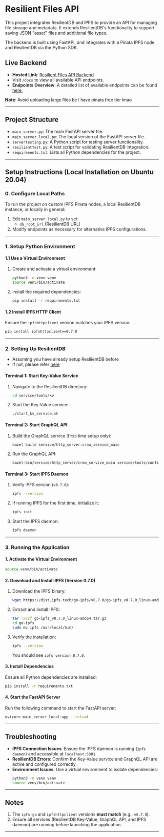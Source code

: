 # Resilient Files API

This project integrates ResilientDB and IPFS to provide an API for managing file storage and metadata. It extends ResilientDB's functionality to support saving JSON "asset" files and additional file types.

The backend is built using FastAPI, and integrates with a Pinata IPFS node and ResilientDB via the Python SDK.

## **Live Backend**
- **Hosted Link**: [Resilient Files API Backend](https://resilientfilesapi.onrender.com)
- Visit `/docs` to view all available API endpoints.
- **Endpoints Overview**: A detailed list of available endpoints can be found [here.](https://github.com/Echo108471/ResilientFilesAPI/blob/main/API_README.md)

**Note**: Avoid uploading large files bc I have pinata free tier lmao

---

## **Project Structure**
- `main_server.py`: The main FastAPI server file.
- `main_server_local.py`: The local version of the FastAPI server file.
- `servertesting.py`: A Python script for testing server functionality.
- `resilientTest.py`: A test script for validating ResilientDB integration.
- `requirements.txt`: Lists all Python dependencies for the project.

---

## **Setup Instructions (Local Installation on Ubuntu 20.04)**

### **0. Configure Local Paths**
To run the project on custom IPFS Pinata nodes, a local ResilientDB instance, or locally in general:
1. Edit `main_server_local.py` to set:
   - `db_root_url` (ResilientDB URL)
2. Modify endpoints as necessary for alternative IPFS configurations.

---

### **1. Setup Python Environment**

#### **1.1 Use a Virtual Environment**
1. Create and activate a virtual environment:
   ```bash
   python3 -m venv venv
   source venv/bin/activate
   ```
2. Install the required dependencies:
   ```bash
   pip install -r requirements.txt
   ```

#### **1.2 Install IPFS HTTP Client**
Ensure the `ipfshttpclient` version matches your IPFS version:
```bash
pip install ipfshttpclient==0.7.0
```

---

### **2. Setting Up ResilientDB**
 - Assuming you have already setup ResilientDB before
 - If not, please refer [here](https://github.com/apache/incubator-resilientdb)

#### **Terminal 1: Start Key-Value Service**
1. Navigate to the ResilientDB directory:
   ```bash
   cd service/tools/kv
   ```
2. Start the Key-Value service:
   ```bash
   ./start_kv_service.sh
   ```

#### **Terminal 2: Start GraphQL API**
1. Build the GraphQL service (first-time setup only):
   ```bash
   bazel build service/http_server:crow_service_main
   ```
2. Run the GraphQL API:
   ```bash
   bazel-bin/service/http_server/crow_service_main service/tools/config/interface/client.config service/http_server/server_config.config
   ```

#### **Terminal 3: Start IPFS Daemon**
1. Verify IPFS version (`v0.7.0`):
   ```bash
   ipfs --version
   ```
2. If running IPFS for the first time, initialize it:
   ```bash
   ipfs init
   ```
3. Start the IPFS daemon:
   ```bash
   ipfs daemon
   ```

---

### **3. Running the Application**


#### **1. Activate the Virtual Environment**
```bash
source venv/bin/activate
```

#### **2. Download and Install IPFS (Version 0.7.0)**

1. Download the IPFS binary:
   ```bash
   wget https://dist.ipfs.tech/go-ipfs/v0.7.0/go-ipfs_v0.7.0_linux-amd64.tar.gz
   ```

2. Extract and install IPFS:
   ```bash
   tar -xvzf go-ipfs_v0.7.0_linux-amd64.tar.gz
   cd go-ipfs
   sudo mv ipfs /usr/local/bin/
   ```

3. Verify the installation:
   ```bash
   ipfs --version
   ```
   You should see `ipfs version 0.7.0`.

#### **3. Install Dependencies**
Ensure all Python dependencies are installed:
```bash
pip install -r requirements.txt
```

#### **4. Start the FastAPI Server**
Run the following command to start the FastAPI server:
```bash
uvicorn main_server_local:app --reload
```


---

## **Troubleshooting**

- **IPFS Connection Issues**: Ensure the IPFS daemon is running (`ipfs daemon`) and accessible at `localhost:5001`.
- **ResilientDB Errors**: Confirm the Key-Value service and GraphQL API are active and configured correctly.
- **Environment Issues**: Use a virtual environment to isolate dependencies:
  ```bash
  python3 -m venv venv
  source venv/bin/activate
  ```

---

## **Notes**
1. The `ipfs-go` and `ipfshttpclient` versions **must match** (e.g., `v0.7.0`).
2. Ensure all services (ResilientDB Key-Value, GraphQL API, and IPFS daemon) are running before launching the application.

---

